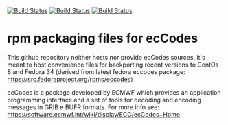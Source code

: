 [![Build Status](https://simc.arpae.it/moncic-ci/eccodes-rpm/centos8.png)](https://simc.arpae.it/moncic-ci/eccodes-rpm/)
[![Build Status](https://simc.arpae.it/moncic-ci/eccodes-rpm/fedora34.png)](https://simc.arpae.it/moncic-ci/eccodes-rpm/)
[![Build Status](https://copr.fedorainfracloud.org/coprs/simc/stable/package/eccodes/status_image/last_build.png)](https://copr.fedorainfracloud.org/coprs/simc/stable/package/eccodes/)

# rpm packaging files for ecCodes

This github repository neither hosts nor provide ecCodes sources, it's meant to
host convenience files for backporting recent versions to CentOs 8 and Fedora 34
(derived from latest fedora eccodes package: https://src.fedoraproject.org/rpms/eccodes)

ecCodes is a package developed by ECMWF which provides an application
programming interface and a set of tools for decoding and encoding messages in
GRIB e BUFR formats. For more info see:
https://software.ecmwf.int/wiki/display/ECC/ecCodes+Home
